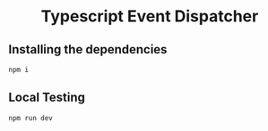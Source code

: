 <h1 align="center">Typescript Event Dispatcher</h1>

## Installing the dependencies
``` bash
npm i
```

## Local Testing
``` bash
npm run dev
```
